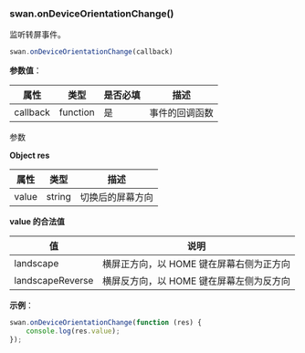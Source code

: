 ### swan.onDeviceOrientationChange()

监听转屏事件。

```js
swan.onDeviceOrientationChange(callback)
```

**参数值**：

|属性|类型|是否必填|描述|
|-|-|-|-|
|callback|function|是|事件的回调函数|


参数

**Object res**

|属性|类型|描述|
|-|-|-|
|value|string|切换后的屏幕方向|

**value 的合法值**

|值|说明|
|-|-|
|landscape|横屏正方向，以 HOME 键在屏幕右侧为正方向|
|landscapeReverse|横屏反方向，以 HOME 键在屏幕左侧为反方向|

**示例**：

```js
swan.onDeviceOrientationChange(function (res) {
    console.log(res.value);
});
```